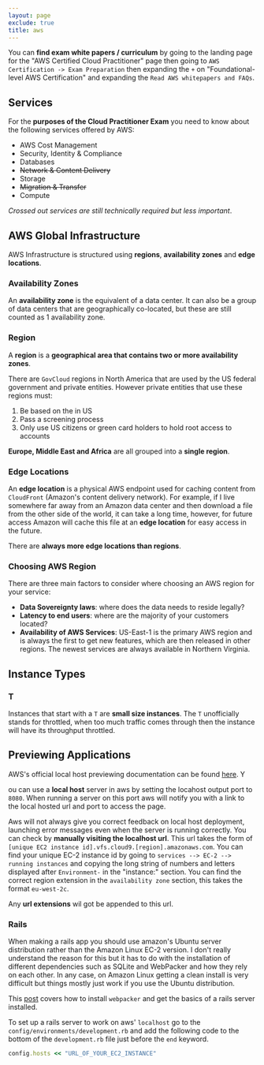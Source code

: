 ```yaml
---
layout: page
exclude: true
title: aws
---
```


You can **find exam white papers / curriculum** by going to the landing page for the "AWS Certified Cloud Practitioner" page then going to `AWS Certification -> Exam Preparation` then expanding the `+` on "Foundational-level AWS Certification" and expanding the `Read AWS whitepapers and FAQs`.

## Services

For the **purposes of the Cloud Practitioner Exam** you need to know about the following services offered by AWS:

- AWS Cost Management
- Security, Identity & Compliance
- Databases
- ~~Network & Content Delivery~~
- Storage
- ~~Migration & Transfer~~
- Compute

*Crossed out services are still technically required but less important*.

## AWS Global Infrastructure

AWS Infrastructure is structured using **regions**, **availability zones** and **edge locations**.

### Availability Zones

An **availability zone** is the equivalent of a data center. It can also be a group of data centers that are geographically co-located, but these are still counted as 1 availability zone.

### Region

A **region** is a **geographical area that contains two or more availability zones**.

There are `GovCloud` regions in North America that are used by the US federal government and private entities. However private entities that use these regions must:

1. Be based on the in US
2. Pass a screening process
3. Only use US citizens or green card holders to hold root access to accounts

**Europe, Middle East and Africa** are all grouped into a **single region**.

### Edge Locations

An **edge location** is a physical AWS endpoint used for caching content from `CloudFront` (Amazon's content delivery network). For example, if I live somewhere far away from an Amazon data center and then download a file from the other side of the world, it can take a long time, however, for future access Amazon will cache this file at an **edge location** for easy access in the future.

There are **always more edge locations than regions**.

### Choosing AWS Region

There are three main factors to consider where choosing an AWS region for your service:

- **Data Sovereignty laws**: where does the data needs to reside legally?
- **Latency to end users**: where are the majority of your customers located?
- **Availability of AWS Services**: US-East-1 is the primary AWS region and is always the first to get new features, which are then released in other regions. The newest services are always available in Northern Virginia.

## Instance Types

### T

Instances that start with a `T` are **small size instances**. The `T` unofficially stands for throttled, when too much traffic comes through then the instance will have its throughput throttled.

## Previewing Applications

AWS's official local host previewing documentation can be found [here][awsPrevDocs]. Y

ou can use a **local host** server in aws by setting the locahost output port to `8080`. When running a server on this port aws will notify you with a link to the local hosted url and port to access the page.

[awsPrevDocs]: https://docs.aws.amazon.com/cloud9/latest/user-guide/app-preview.html

Aws will not always give you correct feedback on local host deployment, launching error messages even when the server is running correctly. You can check by **manually visiting the localhost url**. This url takes the form of `[unique EC2 instance id].vfs.cloud9.[region].amazonaws.com`. You can find your unique EC-2 instance id by going to `services --> EC-2 --> running instances` and copying the long string of numbers and letters displayed after `Environment-` in the "instance:" section. You can find the correct region extension in the `availability zone` section, this takes the format `eu-west-2c`.

Any **url extensions** wil got be appended to this url.

### Rails
When making a rails app you should use amazon's Ubuntu server distribution rather than the Amazon Linux EC-2 version. I don't really understand the reason for this but it has to do with the installation of different dependencies such as SQLite and WebPacker and how they rely on each other. In any case, on Amazon Linux getting a clean install is very difficult but things mostly just work if you use the Ubuntu distribution.

This [post][soWebp] covers how to install `webpacker` and get the basics of a rails server installed.

[soWebp]: https://stackoverflow.com/questions/57891751/webpacker-configuration-file-not-found-rails-6-0-0

To set up a rails server to work on aws' `localhost` go to the `config/environments/development.rb` and add the following code to the bottom of the `development.rb` file just before the `end` keyword.

```ruby
config.hosts << "URL_OF_YOUR_EC2_INSTANCE"
```
 
<!--stackedit_data:
eyJoaXN0b3J5IjpbLTIxMjIzNzUzNzIsLTQ5Mjc1ODEzNCwtMj
IyNDI2NDc5LDYyNDU5NDUwOV19
-->